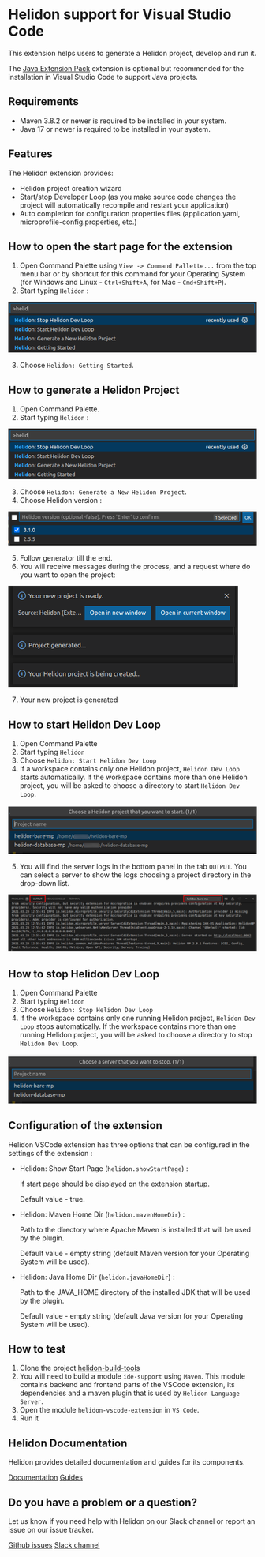 # Helidon support for Visual Studio Code

This extension helps users to generate a Helidon project, develop and run it.

The [Java Extension Pack](https://marketplace.visualstudio.com/items?itemName=vscjava.vscode-java-pack) extension is optional 
but recommended for the installation in Visual Studio Code to support Java projects. 

## Requirements

* Maven 3.8.2 or newer is required to be installed in your system.
* Java 17 or newer is required to be installed in your system.

## Features

The Helidon extension provides:

* Helidon project creation wizard
* Start/stop Developer Loop (as you make source code changes the project will automatically recompile and restart your
  application)
* Auto completion for configuration properties files (application.yaml, microprofile-config.properties, etc.)

## How to open the start page for the extension

1. Open Command Palette using `View -> Command Pallette...` from the top menu bar or by shortcut for this command for your Operating System
   (for Windows and Linux - `Ctrl+Shift+A`, for Mac - `Cmd+Shift+P`).
2. Start typing `Helidon` :

![](images/helidon_command_palette.png)

3. Choose `Helidon: Getting Started`.

## How to generate a Helidon Project

1. Open Command Palette.
2. Start typing `Helidon` :

![](images/helidon_command_palette.png)

3. Choose `Helidon: Generate a New Helidon Project`.
4. Choose Helidon version :

![](images/generator_helidon_version.png)

5. Follow generator till the end.
6. You will receive messages during the process, and a request where do you want to open the project:

![](images/project_generator_messages.png)

7. Your new project is generated

## How to start Helidon Dev Loop

1. Open Command Palette
2. Start typing `Helidon`
3. Choose `Helidon: Start Helidon Dev Loop`
4. If a workspace contains only one Helidon project, `Helidon Dev Loop` starts automatically. If the workspace contains more than one
   Helidon project, you will be asked to choose a directory to start `Helidon Dev Loop`.

![](images/start_server_selection.png)

5. You will find the server logs in the bottom panel in the tab `OUTPUT`. You can select a server to show the logs
   choosing a project directory in the drop-down list.

![](images/running_server_output.png)

## How to stop Helidon Dev Loop

1. Open Command Palette
2. Start typing `Helidon`
3. Choose `Helidon: Stop Helidon Dev Loop`
4. If the workspace contains only one running Helidon project, `Helidon Dev Loop` stops automatically. If the workspace contains more
   than one running Helidon project, you will be asked to choose a directory to stop `Helidon Dev Loop`.

![](images/stop_server_selection.png)

## Configuration of the extension

Helidon VSCode extension has three options that can be configured in the settings of the extension :
* Helidon: Show Start Page (`helidon.showStartPage`) :
  
  If start page should be displayed on the extension startup. 
  
  Default value - true.
* Helidon: Maven Home Dir (`helidon.mavenHomeDir`) :
  
  Path to the directory where Apache Maven is installed that will be used by the plugin.
  
  Default value - empty string (default Maven version for your Operating System will be used).
* Helidon: Java Home Dir (`helidon.javaHomeDir`) :
  
  Path to the JAVA_HOME directory of the installed JDK that will be used by the plugin.
  
  Default value - empty string (default Java version for your Operating System will be used).

## How to test

1. Clone the project [helidon-build-tools](https://github.com/oracle/helidon-build-tools)
2. You will need to build a module `ide-support` using `Maven`. This module contains backend and frontend parts of the VSCode extension,
 its dependencies and a maven plugin that is used by `Helidon Language Server`. 
3. Open the module `helidon-vscode-extension` in `VS Code`.
4. Run it

## Helidon Documentation

Helidon provides detailed documentation and guides for its components.

[Documentation](https://helidon.io/docs/latest)
[Guides](https://helidon.io/docs/latest/#/guides/01_overview)

## Do you have a problem or a question?

Let us know if you need help with Helidon on our Slack channel or report an issue on our issue tracker.

[Github issues](https://github.com/oracle/helidon-build-tools/issues)
[Slack channel](https://join.slack.com/t/helidon/shared_invite/enQtNDM1NjU3MjkyNDg2LWNiNGIzOGFhZDdjNzAyM2Y2MzlmMDI4NWY4YjE1OWQ2OTdkYTZkN2FlNDcxNmUyZmZmMTZhZmZhNWI2ZTI1NGI)
